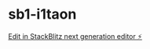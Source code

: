 # sb1-i1taon

[Edit in StackBlitz next generation editor ⚡️](https://stackblitz.com/~/github.com/S4ck/sb1-i1taon)